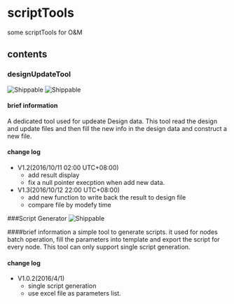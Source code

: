# scriptTools
some scriptTools for O&amp;M

## contents

### designUpdateTool
![Shippable](https://img.shields.io/shippable/5444c5ecb904a4b21567b0ff.svg?maxAge=2592000)    ![Shippable](https://img.shields.io/badge/Designed-Brady.Y.Gao-green.svg)
#### brief information
A dedicated tool used for updeate Design data. 
This tool read the design and update files and then fill the new info in the design data and construct a new file.


#### change log
- V1.2(2016/10/11 02:00 UTC+08:00)
  - add result display
  - fix a null pointer execption when add new data.
- V1.3(2016/10/12 22:00 UTC+08:00)
	- add new function to write back the result to design file
	- compare file by modefy time 


###Script Generator
![Shippable](https://img.shields.io/badge/Designed-Brady.Y.Gao-green.svg)

####brief information
a simple tool to generate scripts. it used for nodes batch operation, fill the parameters into template and export the script for every node. This tool can only support single script generation.

#### change log
- V1.0.2(2016/4/1)
	- single script generation
	- use excel file as parameters list.
